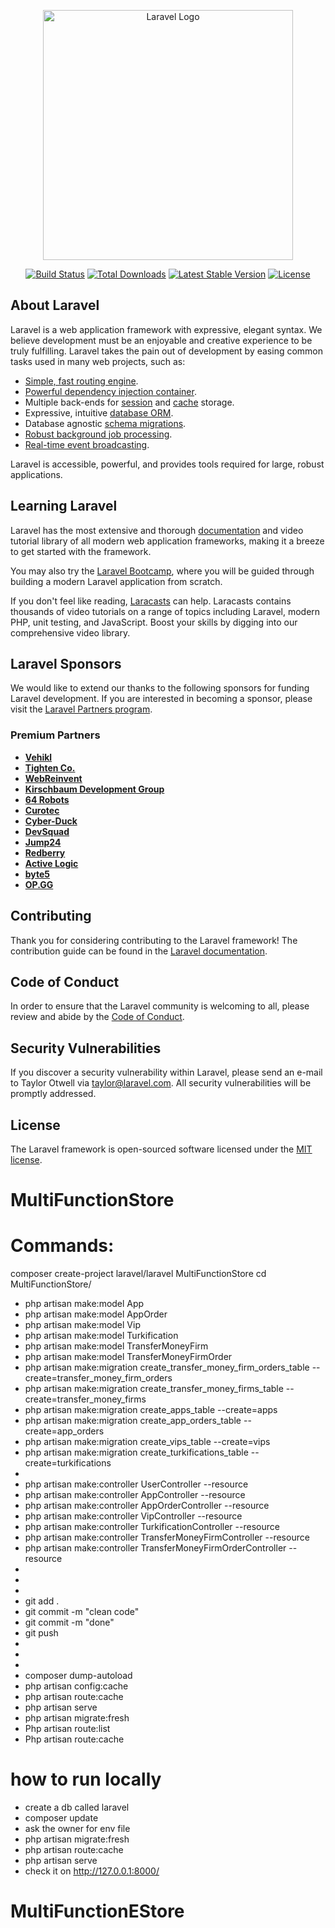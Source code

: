 <p align="center"><a href="https://laravel.com" target="_blank"><img src="https://raw.githubusercontent.com/laravel/art/master/logo-lockup/5%20SVG/2%20CMYK/1%20Full%20Color/laravel-logolockup-cmyk-red.svg" width="400" alt="Laravel Logo"></a></p>

<p align="center">
<a href="https://github.com/laravel/framework/actions"><img src="https://github.com/laravel/framework/workflows/tests/badge.svg" alt="Build Status"></a>
<a href="https://packagist.org/packages/laravel/framework"><img src="https://img.shields.io/packagist/dt/laravel/framework" alt="Total Downloads"></a>
<a href="https://packagist.org/packages/laravel/framework"><img src="https://img.shields.io/packagist/v/laravel/framework" alt="Latest Stable Version"></a>
<a href="https://packagist.org/packages/laravel/framework"><img src="https://img.shields.io/packagist/l/laravel/framework" alt="License"></a>
</p>

## About Laravel

Laravel is a web application framework with expressive, elegant syntax. We believe development must be an enjoyable and creative experience to be truly fulfilling. Laravel takes the pain out of development by easing common tasks used in many web projects, such as:

-   [Simple, fast routing engine](https://laravel.com/docs/routing).
-   [Powerful dependency injection container](https://laravel.com/docs/container).
-   Multiple back-ends for [session](https://laravel.com/docs/session) and [cache](https://laravel.com/docs/cache) storage.
-   Expressive, intuitive [database ORM](https://laravel.com/docs/eloquent).
-   Database agnostic [schema migrations](https://laravel.com/docs/migrations).
-   [Robust background job processing](https://laravel.com/docs/queues).
-   [Real-time event broadcasting](https://laravel.com/docs/broadcasting).

Laravel is accessible, powerful, and provides tools required for large, robust applications.

## Learning Laravel

Laravel has the most extensive and thorough [documentation](https://laravel.com/docs) and video tutorial library of all modern web application frameworks, making it a breeze to get started with the framework.

You may also try the [Laravel Bootcamp](https://bootcamp.laravel.com), where you will be guided through building a modern Laravel application from scratch.

If you don't feel like reading, [Laracasts](https://laracasts.com) can help. Laracasts contains thousands of video tutorials on a range of topics including Laravel, modern PHP, unit testing, and JavaScript. Boost your skills by digging into our comprehensive video library.

## Laravel Sponsors

We would like to extend our thanks to the following sponsors for funding Laravel development. If you are interested in becoming a sponsor, please visit the [Laravel Partners program](https://partners.laravel.com).

### Premium Partners

-   **[Vehikl](https://vehikl.com/)**
-   **[Tighten Co.](https://tighten.co)**
-   **[WebReinvent](https://webreinvent.com/)**
-   **[Kirschbaum Development Group](https://kirschbaumdevelopment.com)**
-   **[64 Robots](https://64robots.com)**
-   **[Curotec](https://www.curotec.com/services/technologies/laravel/)**
-   **[Cyber-Duck](https://cyber-duck.co.uk)**
-   **[DevSquad](https://devsquad.com/hire-laravel-developers)**
-   **[Jump24](https://jump24.co.uk)**
-   **[Redberry](https://redberry.international/laravel/)**
-   **[Active Logic](https://activelogic.com)**
-   **[byte5](https://byte5.de)**
-   **[OP.GG](https://op.gg)**

## Contributing

Thank you for considering contributing to the Laravel framework! The contribution guide can be found in the [Laravel documentation](https://laravel.com/docs/contributions).

## Code of Conduct

In order to ensure that the Laravel community is welcoming to all, please review and abide by the [Code of Conduct](https://laravel.com/docs/contributions#code-of-conduct).

## Security Vulnerabilities

If you discover a security vulnerability within Laravel, please send an e-mail to Taylor Otwell via [taylor@laravel.com](mailto:taylor@laravel.com). All security vulnerabilities will be promptly addressed.

## License

The Laravel framework is open-sourced software licensed under the [MIT license](https://opensource.org/licenses/MIT).

# MultiFunctionStore

# Commands:

composer create-project laravel/laravel MultiFunctionStore
cd MultiFunctionStore/

-   php artisan make:model App
-   php artisan make:model AppOrder
-   php artisan make:model Vip
-   php artisan make:model Turkification
-   php artisan make:model TransferMoneyFirm
-   php artisan make:model TransferMoneyFirmOrder
-   php artisan make:migration create_transfer_money_firm_orders_table --create=transfer_money_firm_orders
-   php artisan make:migration create_transfer_money_firms_table --create=transfer_money_firms
-   php artisan make:migration create_apps_table --create=apps
-   php artisan make:migration create_app_orders_table --create=app_orders
-   php artisan make:migration create_vips_table --create=vips
-   php artisan make:migration create_turkifications_table --create=turkifications
-   
-   php artisan make:controller UserController --resource
-   php artisan make:controller AppController --resource
-   php artisan make:controller AppOrderController --resource
-   php artisan make:controller VipController --resource
-   php artisan make:controller TurkificationController --resource
-   php artisan make:controller TransferMoneyFirmController --resource
-   php artisan make:controller TransferMoneyFirmOrderController --resource
-   
-   
-   
-   git add .
-   git commit -m "clean code"
-   git commit -m "done"
-   git push
-   
-   
-   
-   composer dump-autoload
-   php artisan config:cache
-   php artisan route:cache
-   php artisan serve
-   php artisan migrate:fresh
-   Php artisan route:list
-   Php artisan route:cache



# how to run locally
-   create a db called laravel
-   composer update
-   ask the owner for env file
-   php artisan migrate:fresh
-   php artisan route:cache
-   php artisan serve
-   check it on http://127.0.0.1:8000/
# MultiFunctionEStore
